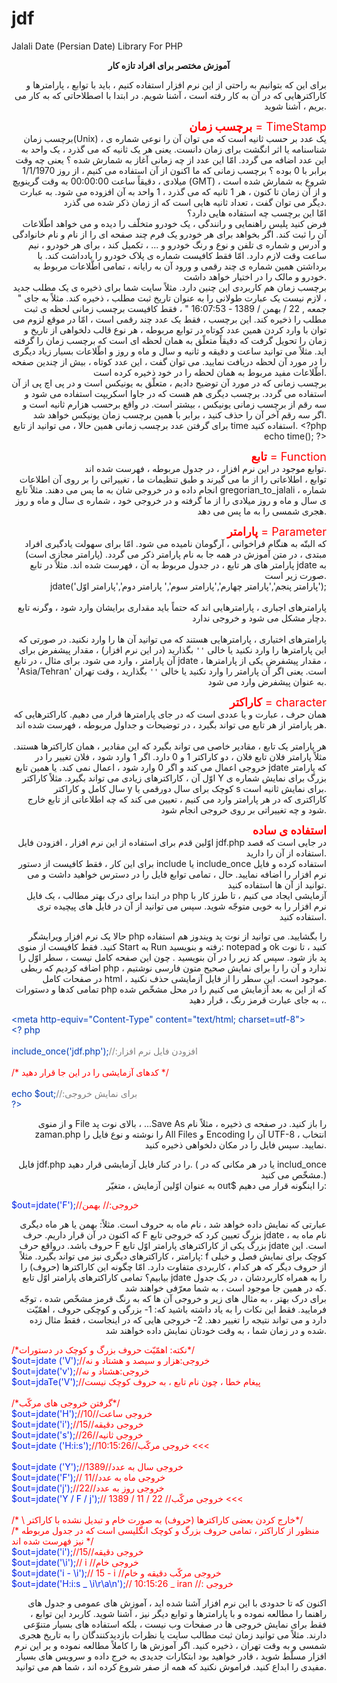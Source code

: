 # jdf
Jalali Date (Persian Date) Library For PHP

<div align="right">
<link href="/css/rnm.css" rel="stylesheet" type="text/css" media="all"><title>آموزش مختصر برای افراد تازه کار</title>
<div align=center class="onv1"><b>آموزش مختصر برای افراد تازه کار</b></div>
<P>برای این که بتوانیم به راحتی از این نرم افزار استفاده کنیم ، باید با توابع ، پارامترها و کاراکترهایی که در آن به کار رفته است ، آشنا شویم. در ابتدا با 
اصطلاحاتی که به کار می بریم ، آشنا شوید.</P>
<P><span style="FONT-SIZE: 18px;color:#ff0000"><b>برچسب زمان</b> = TimeStamp</span>
<br>برچسب زمان(Unix) ، یک عدد بر حسب ثانیه است که می توان آن را نوعی شماره ی شناسنامه یا اثر انگشت 
 برای زمان دانست. یعنی هر یک ثانیه که می گذرد ، یک واحد به این عدد اضافه می گردد. امّا این عدد از چه زمانی آغاز به شمارش شده ؟ یعنی چه وقت برابر با 
0 بوده ؟ برچسب زمانی که ما اکنون از آن استفاده می کنیم ، از روز 1/1/1970 میلادی ، دقیقاً ساعت 00:00:00 به وقت گرینویچ (GMT) ، شروع به شمارش شده 
است و از آن زمان تا کنون ، هر 1 ثانیه که می گذرد ، 1 واحد به آن افزوده می شود. به عبارت دیگر می توان گفت ، تعداد ثانیه هایی است که از زمان ذکر 
شده می گذرد.<BR>امّا این برچسب چه استفاده هایی دارد؟<BR>فرض کنید پلیس راهنمایی و رانندگی ، یک خودرو متخلّف را دیده و می خواهد اطّلاعات آن را 
ثبت کند. اگر بخواهد برای هر خودرو یک فرم چند صفحه ای را از نام و نام خانوادگی و آدرس و شماره ی تلفن و نوع و رنگ خودرو و ... ، تکمیل کند ، برای هر خودرو ، 
نیم ساعت وقت لازم دارد. امّا فقط کافیست شماره ی پلاک خودرو را یادداشت کند. با برداشتن همین شماره ی چند رقمی و ورود آن به رایانه ، تمامی اطّلاعات 
مربوط به خودرو و مالک را در اختیار خواهد داشت.<BR>برچسب زمان هم کاربردی این چنین دارد. مثلاً سایت شما برای ذخیره ی یک مطلب جدید ، لازم نیست یک 
عبارت طولانی را به عنوان تاریخ ثبت مطلب ، ذخیره کند. مثلاً به جای " جمعه , 22 / بهمن / 1389 - 16:07:53 " ، فقط کافیست برچسب زمانی لحظه ی ثبت مطلب را ذخیره کند. این 
برچسب ، فقط یک عدد چند رقمی است ، امّا در موقع لزوم می توان با وارد کردن همین عدد کوتاه در توابع مربوطه ، هر نوع قالب دلخواهی از تاریخ و زمان را 
تحویل گرفت که دقیقاً متعلّق به همان لحظه ای است که برچسب زمان را گرفته اید. مثلاً می توانید ساعت و دقیقه و ثانیه و سال و ماه و روز و اطّلاعات بسیار زیاد 
دیگری را در مورد آن لحظه دریافت نمایید. می توان گفت ، این عدد کوتاه ، بیش از چندین صفحه اطّلاعات مفید مربوط به همان لحظه را در خود ذخیره کرده 
است.<BR>برچسب زمانی که در مورد آن توضیح دادیم ، متعلّق به یونیکس است و در پی اچ پی از آن استفاده می گردد. برچسب دیگری هم هست 
که در جاوا اسکریپت استفاده می شود و سه رقم از برچسب زمانی یونیکس ، بیشتر است. در واقع برحسب هزارم ثانیه است و اگر سه رقم آخر آن را حذف کنید ، 
برابر با همین برچسب زمان یونیکس خواهد شد.<BR>برای گرفتن عدد برچسب زمانی همین حالا ، می توانید از تابع time استفاده کنید.
<span dir=ltr align=left>&lt;?php echo time(); ?&gt;</span></P>
<P><span style="FONT-SIZE: 18px;color:#ff0000"><b>تابع</b> = Function</span>
<br>توابع موجود در این نرم افزار ، در جدول مربوطه ، فهرست شده اند.<BR>توابع ، اطلاعاتی را از ما می گیرند و 
طبق تنظیمات ما ، تغییراتی را بر روی آن اطلاعات انجام داده و در خروجی شان به ما پس می دهند. مثلاً تابع gregorian_to_jalali ، شماره ی سال و ماه و روز 
میلادی را از ما گرفته و در خروجی خود ، شماره ی سال و ماه و روز هجری شمسی را به ما پس می دهد.</P>
<P><span style="FONT-SIZE: 18px;color:#ff0000"><B>پارامتر</B> = Parameter</span>
<br>
که البتّه به هنگام فراخوانی ، آرگومان نامیده می شود. امّا برای سهولت یادگیری افراد مبتدی ، در متن آموزش در همه جا به نام پارامتر ذکر می گردد. (پارامتر مجازی است)
<br>
پارامتر های هر تابع ، در جدول مربوط به آن ، فهرست شده اند. مثلاً در تابع jdate به صورت زیر است.<br><SPAN dir=ltr>jdate('پارامتر پنجم','پارامتر چهارم','پارامتر سوم','
پارامتر دوم','پارامتر اوّل');</SPAN><BR><BR>پارامترهای اجباری ، پارامترهایی اند که حتماً باید مقداری برایشان وارد شود ، وگرنه تابع دچار مشکل می شود و 
خروجی ندارد.<BR><BR>پارامترهای اختیاری ، پارامترهایی هستند که می توانید آن ها را وارد نکنید. در صورتی که این پارامترها را وارد نکنید یا خالی <code>''</code> بگذارید 
(در این نرم افزار) ، مقدار پیشفرض برای آن پارامتر ، وارد می شود. برای مثال ، در تابع jdate ، مقدار پیشفرض یکی از پارامترها ، 'Asia/Tehran' است. یعنی اگر آن 
پارامتر را وارد نکنید یا خالی <code>''</code> بگذارید ، وقت تهران به عنوان پیشفرض وارد می شود.</P>
<P><span style="FONT-SIZE: 18px;color:#ff0000"><B>کاراکتر</B> = character</span>
<br>همان حرف ، عبارت و یا عددی است که در جای پارامترها قرار می دهیم. کاراکترهایی که هر پارامتر از هر تابع می تواند بگیرد ، در توضیحات و جداول مربوطه ، فهرست 
شده اند.<BR><BR>هر پارامتر یک تابع ، مقادیر خاصی می تواند بگیرد که این مقادیر ، همان کاراکترها هستند. مثلاً پارامتر فلان تابع فلان ، دو کاراکتر 1 و 0 دارد. 
اگر 1 وارد شود ، فلان تغییر را در خروجی اعمال می کند و اگر 0 وارد شود ، اعمال نمی کند. یا همین تابع jdate که پارامتر اوّل آن ، کاراکترهای زیادی می تواند بگیرد. 
مثلاً کاراکتر Y بزرگ برای نمایش شماره ی سال کامل و کاراکتر y کوچک برای سال دورقمی یا s برای نمایش ثانیه است.<BR>کاراکتری که در هر پارامتر وارد می 
کنیم ، تعیین می کند که چه اطلاعاتی از تابع خارج شود و چه تغییراتی بر روی خروجی انجام شود. 

<P><span style="FONT-SIZE: 18px;color:#ff0000"><b>استفاده ی ساده</b></span><br>
اوّلین قدم برای استفاده از این نرم افزار ، افزودن فایل jdf.php در جایی است که قصد استفاده از آن را دارید.<BR>برای این کار ، فقط کافیست از دستور include یا 
include_once استفاده کرده و فایل نرم افزار را اضافه نمایید. حال ، تمامی توابع فایل را در دسترس خواهید داشت و می توانید از آن ها استفاده کنید.<BR>در ابتدا 
برای درک بهتر مطالب ، یک فایل php آزمایشی ایجاد می کنیم ، تا طرز کار با نرم افزار را به خوبی متوجّه شوید. سپس می توانید از آن در فایل های پیچیده تری 
استفاده کنید. 
<P>حالا یک نرم افزار ویرایشگر php را بگشایید. می توانید از نوت پد ویندوز هم استفاده کنید. فقط کافیست از منوی Start به Run رفته و بنویسید: notepad و ok 
کنید ، تا نوت پد باز شود. سپس کد زیر را در آن بنویسید . چون این صفحه کامل نیست ، سطر اوّل را اضافه کردیم که ربطی php ندارد و آن را را برای نمایش 
صحیح متون فارسی نوشتیم ، در صفحات کامل html ، موجود است. این سطر را از فایل آزمایشی حذف نکنید.<BR>تمامی کدها و دستورات php که از این به بعد 
آزمایش می کنیم را در محل مشخّص شده ، به جای عبارت قرمز رنگ ، قرار دهید.</P>

<P dir=ltr align=left><FONT color=#003bb5>&lt;meta http-equiv="Content-Type" content="text/html; charset=utf-8"&gt;<BR>&lt;?
php<BR><BR>include_once('jdf.php');<FONT color=#807e7e>//:افزودن فایل نرم افزار</FONT><BR><BR></FONT><FONT color=#003bb5><FONT 
color=#ff0000>/* کدهای آزمایشی را در این جا قرار دهید */</FONT><BR><BR>echo $out;<FONT color=#807e7e>//:برای نمایش 
خروجی<BR></FONT>?&gt;</FONT></P>
<P>و از منوی File بالای نوت پد ، ...Save As را باز کنید. در صفحه ی ذخیره ، مثلاً نام zaman.php را نوشته و نوع فایل را All Files و Encoding آن را UTF-8 ، 
انتخاب نمایید. سپس فایل را در مکان دلخواهی ذخیره کنید.</P>
<P>فایل jdf.php را در کنار فایل آزمایشی قرار دهید. ( یا در هر مکانی که در includ_once مشخّص می کنید.)<BR>به عنوان اوّلین آزمایش ، متغیّر out$ را اینگونه 
قرار می دهیم:</P>
<P dir=ltr align=left><FONT color=#0021e9>$out=jdate('F');</FONT><FONT color=#ff0000>//خروجی:// بهمن</FONT></P>
<P>عبارتی که نمایش داده خواهد شد ، نام ماه به حروف است. مثلاً: بهمن یا هر ماه دیگری که اکنون در آن قرار داریم. حرف F بزرگ تعیین کرد که خروجی تابع 
jdate ، نام ماه به حروف باشد. درواقع حرف F بزرگ یکی از کاراکترهای پارامتر اوّل تابع jdate است. این پارامتر ، کاراکترهای دیگری نیز می تواند بگیرد. مثلاً: f 
کوچک برای نمایش فصل و خیلی از حروف دیگر که هر کدام ، کاربردی متفاوت دارد. امّا چگونه این کاراکترها (حروف) را بیابیم؟ تمامی کاراکترهای پارامتر اوّل تابع 
jdate را به همراه کاربردشان ، در یک جدول که در همین جا موجود است ، به شما معرّفی خواهند شد.<BR>برای درک بهتر ، به مثال های زیر و خروجی آن ها که 
به رنگ قرمز مشخّص شده ، توجّه فرمایید. فقط این نکات را به یاد داشته باشید که: 1- بزرگی و کوچکی حروف ، اهمّیّت دارد و می تواند نتیجه را تغییر دهد. 2- 
خروجی هایی که در اینجاست ، فقط مثال زده شده و در زمان شما ، به وقت خودتان نمایش داده خواهند شد.</P>
<P dir=ltr align=left><FONT color=#0021e9><FONT color=#ff0000>/*نکته: اهمّیّت حروف بزرگ و کوچک در دستورات*/<BR></FONT>$out=jdate
('V');</FONT><FONT color=#ff0000>//خروجی:هزار و سیصد و هشتاد و نه<BR><FONT color=#0021e9>$out=jdate('v');</FONT><FONT 
color=#ff0000>//خروجی:هشتاد و نه<BR><FONT color=#0021e9>$out=jdaTe('V');</FONT><FONT color=#ff0000>//پیغام خطا ، چون نام تابع ، به 
حروف کوچک نیست<BR><BR><FONT color=#ff0000>/*گرفتن خروجی های مرکّب*/<BR><FONT color=#0021e9>$out=jdate('H');</FONT><FONT 
color=#ff0000>//خروجی ساعت//10<BR><FONT color=#0021e9>$out=jdate('i');</FONT><FONT color=#ff0000>//خروجی 
دقیقه//15</FONT><BR></FONT><FONT color=#0021e9>$out=jdate('s');</FONT>//خروجی ثانیه//26<BR><FONT color=#0021e9>$out=jdate
('H:i:s');</FONT><FONT color=#ff0000>//10:15:26//خروجی مرکّب &lt;&lt;&lt;<BR></FONT><BR><FONT color=#0021e9>$out=jdate
('Y');</FONT><FONT color=#ff0000>//خروجی سال به عدد//1389<BR><FONT color=#0021e9>$out=jdate('F');</FONT><FONT color=#ff0000>//
خروجی ماه به عدد//11</FONT><BR></FONT><FONT color=#0021e9>$out=jdate('j');</FONT>//خروجی روز به عدد//22<BR><FONT 
color=#0021e9>$out=jdate('Y / F / j');</FONT><FONT color=#ff0000>// 1389 / 11 / 22 //خروجی مرکّب &lt;&lt;&lt;<BR><BR>/* \ خارج کردن بعضی 
کاراکترها (حروف) به صورت خام و تبدیل نشده با کاراکتر*/<BR>/* منظور از کاراکتر ، تمامی حروف بزرگ و کوچک انگلیسی است که در جدول مربوطه نیز فهرست شده اند */<br><FONT color=#0021e9>$out=jdate('i');</FONT><FONT color=#ff0000>//خروجی 
دقیقه//15<BR><FONT color=#0021e9>$out=jdate('\i');</FONT><FONT color=#ff0000>// i //خروجی خام</FONT><BR></FONT><FONT 
color=#0021e9>$out=jdate('i - \i');</FONT><FONT color=#ff0000>// 15 - i //خروجی مرکّب دقیقه و خام<BR></FONT><FONT 
color=#0021e9>$out=jdate('H:i:s _ \i\r\a\n');</FONT><FONT color=#ff0000>// 10:15:26 _ iran //:
خروجی</FONT></FONT></FONT></FONT></FONT></FONT></P>

<P>اکنون که تا حدودی با این نرم افزار آشنا شده اید ، آموزش های عمومی و جدول های راهنما را مطالعه نموده و با پارامترها و توابع دیگر نیز ، آشنا شوید. 
کاربرد این توابع ، فقط برای نمایش خروجی ها در صفحات وب نیست ، بلکه استفاده های بسیار متنوّعی دارند. مثلاً می توانید زمان ثبت مطالب سایت یا نظرات 
بازدیدکنندگان را به تاریخ هجری شمسی و به وقت تهران ، ذخیره کنید. اگر آموزش ها را کاملاً مطالعه نموده و بر این نرم افزار مسلّط شوید ، قادر خواهید بود 
ابتکارات جدیدی به خرج داده و سرویس های بسیار مفیدی را ابداع کنید. فراموش نکنید که همه از صفر شروع کرده اند ، شما هم می توانید.</P>
</div>
